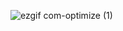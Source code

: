 
![ezgif com-optimize (1)](https://github.com/PartysOverGrandpa/PartysOverGrandpa/assets/134894233/61c1e5ec-2b6b-4b1c-8c75-7c2375eabc20)











